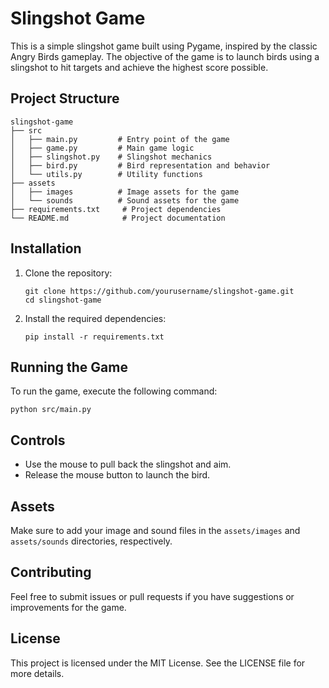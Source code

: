 # Slingshot Game

This is a simple slingshot game built using Pygame, inspired by the classic Angry Birds gameplay. The objective of the game is to launch birds using a slingshot to hit targets and achieve the highest score possible.

## Project Structure

```
slingshot-game
├── src
│   ├── main.py         # Entry point of the game
│   ├── game.py         # Main game logic
│   ├── slingshot.py    # Slingshot mechanics
│   ├── bird.py         # Bird representation and behavior
│   └── utils.py        # Utility functions
├── assets
│   ├── images          # Image assets for the game
│   └── sounds          # Sound assets for the game
├── requirements.txt     # Project dependencies
└── README.md            # Project documentation
```

## Installation

1. Clone the repository:
   ```
   git clone https://github.com/yourusername/slingshot-game.git
   cd slingshot-game
   ```

2. Install the required dependencies:
   ```
   pip install -r requirements.txt
   ```

## Running the Game

To run the game, execute the following command:
```
python src/main.py
```

## Controls

- Use the mouse to pull back the slingshot and aim.
- Release the mouse button to launch the bird.

## Assets

Make sure to add your image and sound files in the `assets/images` and `assets/sounds` directories, respectively.

## Contributing

Feel free to submit issues or pull requests if you have suggestions or improvements for the game.

## License

This project is licensed under the MIT License. See the LICENSE file for more details.